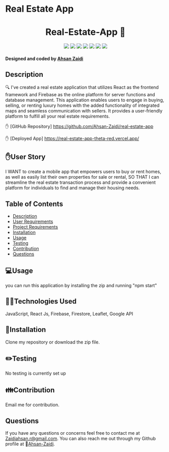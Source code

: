 # Real Estate App

<h1 align="center"> Real-Estate-App 👋</h1>
  
<p align="center">
    <img src="https://img.shields.io/badge/Javascript-yellow" />
    <img src="https://img.shields.io/badge/Css-purple" />
    <img src="https://img.shields.io/badge/GoogleApi-green" />
    <img src="https://img.shields.io/badge/React-blue"  />
    <img src="https://img.shields.io/badge/Firebase-red"  />
    <img src="https://img.shields.io/badge/Firestore-orange" />
    <img src="https://img.shields.io/badge/Leaflet-green" />
</p>
   
<h4>Designed and coded by <a href="https://github.com/Ahsan-Zaidi">Ahsan Zaidi</a></h4> 

## Description

🔍 I've created a real estate application that utilizes React as the frontend framework and Firebase as the online platform for server functions and database management. This application enables users to engage in buying, selling, or renting luxury homes with the added functionality of integrated maps and seamless communication with sellers. It provides a user-friendly platform to fulfill all your real estate requirements.

✋ [GitHub Repository] https://github.com/Ahsan-Zaidi/real-estate-app

✋ [Deployed App] https://real-estate-app-theta-red.vercel.app/

## ✋User Story

I WANT to create a mobile app that empowers users to buy or rent homes, as well as easily list their own properties for sale or rental,
SO THAT I can streamline the real estate transaction process and provide a convenient platform for individuals to find and manage their housing needs.

## Table of Contents
- [Description](#description)
- [User Requirements](#user-requirements)
- [Project Requirements](#project-requirements)
- [Installation](#installation)
- [Usage](#usage)
- [Testing](#testing)
- [Contribution](#contribution)
- [Questions](#questions)

## 💻Usage
  
you can run this application by installing the zip and running "npm start"

## 👨‍💻Technologies Used

JavaScript,
React Js,
Firebase,
Firestore,
Leaflet,
Google API

## 💾Installation

Clone my repository or download the zip file.

## ✏️Testing

No testing is currently set up

## 👪Contribution

Email me for contribution.

## Questions

 If you have any questions or concerns feel free to contact me at Zaidiahsan.r@gmail.com.
 You can also reach me out through my Github profile at  👋[Ahsan-Zaidi](https://github.com/Ahsan-Zaidi/).
